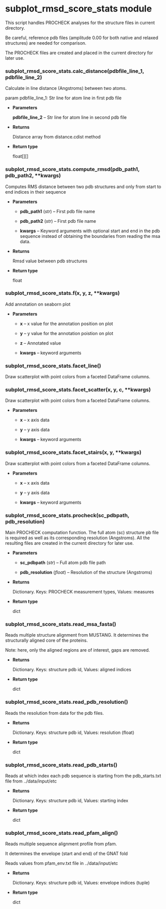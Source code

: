 # subplot_rmsd_score_stats module

This script handles PROCHECK analyses for the structure files in current directory.

Be careful, reference pdb files (amplitude 0.00 for both native and relaxed structures) are needed for comparison.

The PROCHECK files are created and placed in the current directory for later use.


### subplot_rmsd_score_stats.calc_distance(pdbfile_line_1, pdbfile_line_2)
Calculate in line distance (Angstroms) between two atoms.

param pdbfile_line_1: Str line for atom line in first pdb file


* **Parameters**

    **pdbfile_line_2** – Str line for atom line in second pdb file



* **Returns**

    Distance array from distance.cdist method



* **Return type**

    float[][]



### subplot_rmsd_score_stats.compute_rmsd(pdb_path1, pdb_path2, \*\*kwargs)
Computes RMS distance between two pdb structures and only from start to end indices in their sequence


* **Parameters**

    
    * **pdb_path1** (*str*) – First pdb file name


    * **pdb_path2** (*str*) – First pdb file name


    * **kwargs** – Keyword arguments with optional start and end in the pdb sequence instead of obtaining the
    boundaries from reading the msa data.



* **Returns**

    Rmsd value between pdb structures



* **Return type**

    float



### subplot_rmsd_score_stats.f(x, y, z, \*\*kwargs)
Add annotation on seaborn plot


* **Parameters**

    
    * **x** – x value for the annotation position on plot


    * **y** – y value for the annotation poistion on plot


    * **z** – Annotated value


    * **kwargs** – keyword arguments



### subplot_rmsd_score_stats.facet_line()
Draw scatterplot with point colors from a faceted DataFrame columns.


### subplot_rmsd_score_stats.facet_scatter(x, y, c, \*\*kwargs)
Draw scatterplot with point colors from a faceted DataFrame columns.


* **Parameters**

    
    * **x** – x axis data


    * **y** – y axis data


    * **kwargs** – keyword arguments



### subplot_rmsd_score_stats.facet_stairs(x, y, \*\*kwargs)
Draw scatterplot with point colors from a faceted DataFrame columns.


* **Parameters**

    
    * **x** – x axis data


    * **y** – y axis data


    * **kwargs** – keyword arguments



### subplot_rmsd_score_stats.procheck(sc_pdbpath, pdb_resolution)
Main PROCHECK computation function. The full atom (sc) structure pb file is required as well as its corresponding
resolution (Angstroms). All the resulting files are created in the current directory for later use.


* **Parameters**

    
    * **sc_pdbpath** (*str*) – Full atom pdb file path


    * **pdb_resolution** (*float*) – Resolution of the structure (Angstroms)



* **Returns**

    Dictionary. Keys: PROCHECK measurement types, Values: measures



* **Return type**

    dict



### subplot_rmsd_score_stats.read_msa_fasta()
Reads multiple structure alignment from MUSTANG.
It determines the structurally aligned core of the proteins.

Note: here, only the aligned regions are of interest, gaps are removed.


* **Returns**

    Dictionary. Keys: structure pdb id, Values: aligned indices



* **Return type**

    dict



### subplot_rmsd_score_stats.read_pdb_resolution()
Reads the resolution from data for the pdb files.


* **Returns**

    Dictionary. Keys: structure pdb id, Values: resolution (float)



* **Return type**

    dict



### subplot_rmsd_score_stats.read_pdb_starts()
Reads at which index each pdb sequence is starting from the pdb_starts.txt file from ../data/input/etc


* **Returns**

    Dictionary. Keys: structure pdb id, Values: starting index



* **Return type**

    dict



### subplot_rmsd_score_stats.read_pfam_align()
Reads multiple sequence alignment profile from pfam.

It determines the envelope (start and end) of the GNAT fold

Reads values from pfam_env.txt file in ../data/input/etc


* **Returns**

    Dictionary. Keys: structure pdb id, Values: envelope indices (tuple)



* **Return type**

    dict
